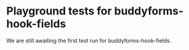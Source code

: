 # Playground tests for buddyforms-hook-fields
We are still awaiting the first test run for buddyforms-hook-fields.

